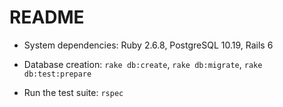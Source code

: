 # README

* System dependencies: Ruby 2.6.8, PostgreSQL 10.19, Rails 6

* Database creation: `rake db:create`, `rake db:migrate`, `rake db:test:prepare`

* Run the test suite: `rspec`
